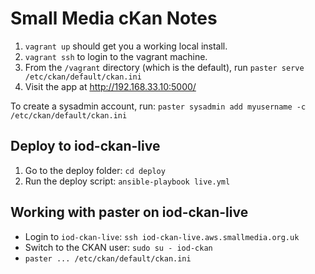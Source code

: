 
# Small Media cKan Notes


1. `vagrant up` should get you a working local install.
2. `vagrant ssh` to login to the vagrant machine.
3. From the `/vagrant` directory (which is the default), run `paster serve /etc/ckan/default/ckan.ini`
4. Visit the app at http://192.168.33.10:5000/

To create a sysadmin account, run: `paster sysadmin add myusername -c /etc/ckan/default/ckan.ini`


## Deploy to iod-ckan-live

1. Go to the deploy folder: `cd deploy`
2. Run the deploy script: `ansible-playbook live.yml`

## Working with paster on iod-ckan-live

* Login to `iod-ckan-live`:  `ssh iod-ckan-live.aws.smallmedia.org.uk`
* Switch to the CKAN user: `sudo su - iod-ckan`
* `paster ... /etc/ckan/default/ckan.ini`
